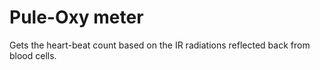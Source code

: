 # Pule-Oxy meter

Gets the heart-beat count based on the IR radiations reflected back from blood cells.
